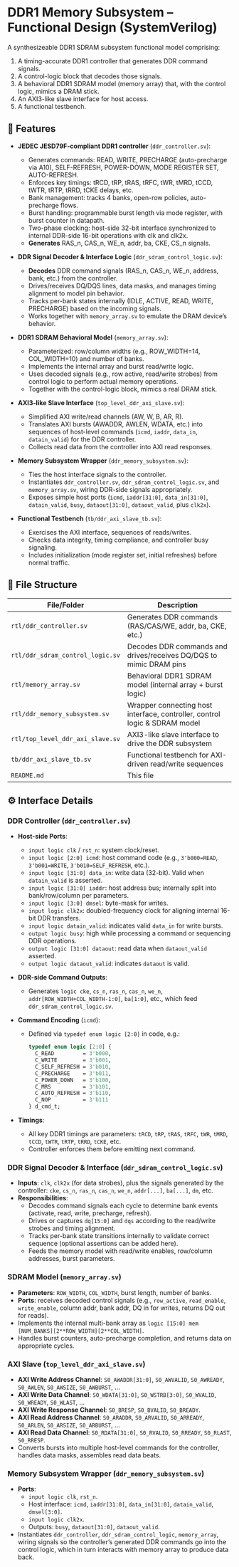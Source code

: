 # DDR1 Memory Subsystem – Functional Design (SystemVerilog)

A synthesizeable DDR1 SDRAM subsystem functional model comprising:
1. A timing-accurate DDR1 controller that generates DDR command signals.
2. A control-logic block that decodes those signals.
3. A behavioral DDR1 SDRAM model (memory array) that, with the control logic, mimics a DRAM stick.
4. An AXI3-like slave interface for host access.
5. A functional testbench.

## 🎯 Features

- **JEDEC JESD79F-compliant DDR1 controller** (`ddr_controller.sv`):
  - Generates commands: READ, WRITE, PRECHARGE (auto-precharge via A10), SELF-REFRESH, POWER-DOWN, MODE REGISTER SET, AUTO-REFRESH.
  - Enforces key timings: tRCD, tRP, tRAS, tRFC, tWR, tMRD, tCCD, tWTR, tRTP, tRRD, tCKE delays, etc.
  - Bank management: tracks 4 banks, open-row policies, auto-precharge flows.
  - Burst handling: programmable burst length via mode register, with burst counter in datapath.
  - Two-phase clocking: host-side 32-bit interface synchronized to internal DDR-side 16-bit operations with clk and clk2x.
  - **Generates** RAS_n, CAS_n, WE_n, addr, ba, CKE, CS_n signals.

- **DDR Signal Decoder & Interface Logic** (`ddr_sdram_control_logic.sv`):
  - **Decodes** DDR command signals (RAS_n, CAS_n, WE_n, address, bank, etc.) from the controller.
  - Drives/receives DQ/DQS lines, data masks, and manages timing alignment to model pin behavior.
  - Tracks per-bank states internally (IDLE, ACTIVE, READ, WRITE, PRECHARGE) based on the incoming signals.
  - Works together with `memory_array.sv` to emulate the DRAM device’s behavior.

- **DDR1 SDRAM Behavioral Model** (`memory_array.sv`):
  - Parameterized: row/column widths (e.g., ROW_WIDTH=14, COL_WIDTH=10) and number of banks.
  - Implements the internal array and burst read/write logic.
  - Uses decoded signals (e.g., row active, read/write strobes) from control logic to perform actual memory operations.
  - Together with the control-logic block, mimics a real DRAM stick.

- **AXI3-like Slave Interface** (`top_level_ddr_axi_slave.sv`):
  - Simplified AXI write/read channels (AW, W, B, AR, R).
  - Translates AXI bursts (AWADDR, AWLEN, WDATA, etc.) into sequences of host-level commands (`icmd`, `iaddr`, `data_in`, `datain_valid`) for the DDR controller.
  - Collects read data from the controller into AXI read responses.

- **Memory Subsystem Wrapper** (`ddr_memory_subsystem.sv`):
  - Ties the host interface signals to the controller.
  - Instantiates `ddr_controller.sv`, `ddr_sdram_control_logic.sv`, and `memory_array.sv`, wiring DDR-side signals appropriately.
  - Exposes simple host ports (`icmd`, `iaddr[31:0]`, `data_in[31:0]`, `datain_valid`, `busy`, `dataout[31:0]`, `dataout_valid`, plus `clk2x`).

- **Functional Testbench** (`tb/ddr_axi_slave_tb.sv`):
  - Exercises the AXI interface, sequences of reads/writes.
  - Checks data integrity, timing compliance, and controller busy signaling.
  - Includes initialization (mode register set, initial refreshes) before normal traffic.

## 📂 File Structure

| File/Folder | Description |
|-------------|-------------|
| `rtl/ddr_controller.sv` | Generates DDR commands (RAS/CAS/WE, addr, ba, CKE, etc.) | 
| `rtl/ddr_sdram_control_logic.sv` | Decodes DDR commands and drives/receives DQ/DQS to mimic DRAM pins |
| `rtl/memory_array.sv` | Behavioral DDR1 SDRAM model (internal array + burst logic) |
| `rtl/ddr_memory_subsystem.sv` | Wrapper connecting host interface, controller, control logic & SDRAM model |
| `rtl/top_level_ddr_axi_slave.sv` | AXI3-like slave interface to drive the DDR subsystem |
| `tb/ddr_axi_slave_tb.sv` | Functional testbench for AXI-driven read/write sequences |
| `README.md` | This file |

## ⚙️ Interface Details

### DDR Controller (`ddr_controller.sv`)
- **Host-side Ports**:
  - `input logic clk` / `rst_n`: system clock/reset.
  - `input logic [2:0] icmd`: host command code (e.g., `3'b000=READ`, `3'b001=WRITE`, `3'b010=SELF_REFRESH`, etc.).
  - `input logic [31:0] data_in`: write data (32-bit). Valid when `datain_valid` is asserted.
  - `input logic [31:0] iaddr`: host address bus; internally split into bank/row/column per parameters.
  - `input logic [3:0] dmsel`: byte-mask for writes.
  - `input logic clk2x`: doubled-frequency clock for aligning internal 16-bit DDR transfers.
  - `input logic datain_valid`: indicates valid `data_in` for write bursts.
  - `output logic busy`: high while processing a command or sequencing DDR operations.
  - `output logic [31:0] dataout`: read data when `dataout_valid` asserted.
  - `output logic dataout_valid`: indicates `dataout` is valid.

- **DDR-side Command Outputs**:
  - Generates `logic cke`, `cs_n`, `ras_n`, `cas_n`, `we_n`, `addr[ROW_WIDTH+COL_WIDTH-1:0]`, `ba[1:0]`, etc., which feed `ddr_sdram_control_logic.sv`.

- **Command Encoding** (`icmd`):
  - Defined via `typedef enum logic [2:0]` in code, e.g.:
    ```systemverilog
    typedef enum logic [2:0] {
      C_READ         = 3'b000,
      C_WRITE        = 3'b001,
      C_SELF_REFRESH = 3'b010,
      C_PRECHARGE    = 3'b011,
      C_POWER_DOWN   = 3'b100,
      C_MRS          = 3'b101,
      C_AUTO_REFRESH = 3'b110,
      C_NOP          = 3'b111
    } d_cmd_t;
    ```

- **Timings**:
  - All key DDR1 timings are parameters: `tRCD`, `tRP`, `tRAS`, `tRFC`, `tWR`, `tMRD`, `tCCD`, `tWTR`, `tRTP`, `tRRD`, `tCKE`, etc.
  - Controller enforces them before emitting next command.

### DDR Signal Decoder & Interface (`ddr_sdram_control_logic.sv`)
- **Inputs**: `clk`, `clk2x` (for data strobes), plus the signals generated by the controller: `cke`, `cs_n`, `ras_n`, `cas_n`, `we_n`, `addr[...]`, `ba[...]`, `dm`, etc.
- **Responsibilities**:
  - Decodes command signals each cycle to determine bank events (activate, read, write, precharge, refresh).
  - Drives or captures `dq[15:0]` and `dqs` according to the read/write strobes and timing alignment.
  - Tracks per-bank state transitions internally to validate correct sequence (optional assertions can be added here).
  - Feeds the memory model with read/write enables, row/column addresses, burst parameters.

### SDRAM Model (`memory_array.sv`)
- **Parameters**: `ROW_WIDTH`, `COL_WIDTH`, burst length, number of banks.
- **Ports**: receives decoded control signals (e.g., `row_active`, `read_enable`, `write_enable`, column addr, bank addr, DQ in for writes, returns DQ out for reads).
- Implements the internal multi-bank array as `logic [15:0] mem [NUM_BANKS][2**ROW_WIDTH][2**COL_WIDTH]`.
- Handles burst counters, auto-precharge completion, and returns data on appropriate cycles.

### AXI Slave (`top_level_ddr_axi_slave.sv`)
- **AXI Write Address Channel**: `S0_AWADDR[31:0]`, `S0_AWVALID`, `S0_AWREADY`, `S0_AWLEN`, `S0_AWSIZE`, `S0_AWBURST`, ...
- **AXI Write Data Channel**: `S0_WDATA[31:0]`, `S0_WSTRB[3:0]`, `S0_WVALID`, `S0_WREADY`, `S0_WLAST`, ...
- **AXI Write Response Channel**: `S0_BRESP`, `S0_BVALID`, `S0_BREADY`.
- **AXI Read Address Channel**: `S0_ARADDR`, `S0_ARVALID`, `S0_ARREADY`, `S0_ARLEN`, `S0_ARSIZE`, `S0_ARBURST`, ...
- **AXI Read Data Channel**: `S0_RDATA[31:0]`, `S0_RVALID`, `S0_RREADY`, `S0_RLAST`, `S0_RRESP`.
- Converts bursts into multiple host-level commands for the controller, handles data masks, assembles read data beats.

### Memory Subsystem Wrapper (`ddr_memory_subsystem.sv`)
- **Ports**:
  - `input logic clk`, `rst_n`.
  - Host interface: `icmd`, `iaddr[31:0]`, `data_in[31:0]`, `datain_valid`, `dmsel[3:0]`.
  - `input logic clk2x`.
  - Outputs: `busy`, `dataout[31:0]`, `dataout_valid`.
- Instantiates `ddr_controller`, `ddr_sdram_control_logic`, `memory_array`, wiring signals so the controller’s generated DDR commands go into the control logic, which in turn interacts with memory array to produce data back.
